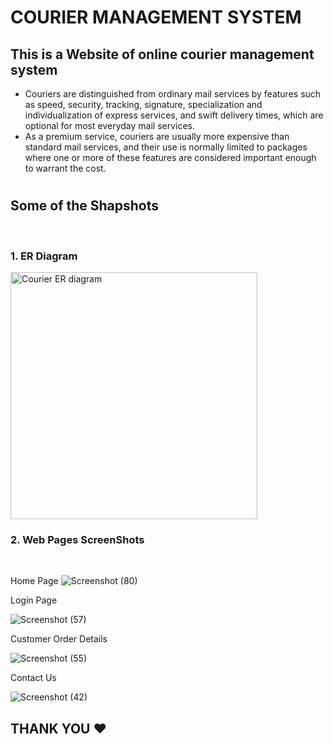 # COURIER MANAGEMENT SYSTEM
## This is a Website of online courier management system
- Couriers are distinguished from ordinary mail services by features such as speed, security, tracking, signature, specialization and individualization of express services, and swift delivery times, which are optional for most everyday mail services. 
- As a premium service, couriers are usually more expensive than standard mail services, and their use is normally limited to packages where one or more of these features are considered important enough to warrant the cost.

#

## Some of the Shapshots
<br>

### 1. ER Diagram

<img width="395" alt="Courier  ER diagram" src="https://user-images.githubusercontent.com/75004804/130726455-f75dd62a-0276-43c3-9ba2-9e4ad9131fa0.png">
<br>

### 2. Web Pages ScreenShots
<br>

Home Page
![Screenshot (80)](https://user-images.githubusercontent.com/75004804/130727454-29b00c24-853c-44c4-b249-8057ad8b727c.png)
<br>

Login Page

![Screenshot (57)](https://user-images.githubusercontent.com/75004804/130727484-21c3e5cc-51af-456d-bb00-32e5024a0616.png)
<br>

Customer Order Details

![Screenshot (55)](https://user-images.githubusercontent.com/75004804/130727502-2dd328ac-d124-4c39-a424-fc292965d355.png)
<br>

Contact Us

![Screenshot (42)](https://user-images.githubusercontent.com/75004804/130727508-139d7901-6b4a-4cc9-a973-52d7ae8b0ab8.png)
<br>

<b>
 
## THANK YOU ❤ </b>
